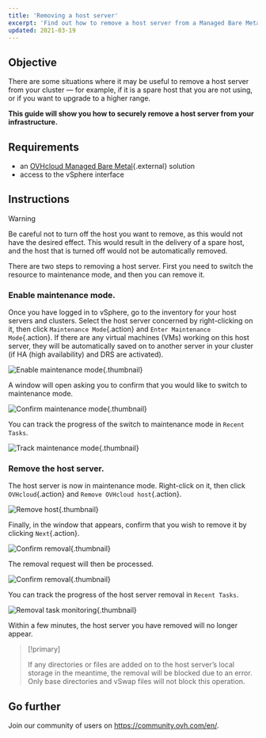 ```yaml
---
title: 'Removing a host server'
excerpt: 'Find out how to remove a host server from a Managed Bare Metal infrastructure'
updated: 2021-03-19
---
```


## Objective

There are some situations where it may be useful to remove a host server from your cluster — for example, if it is a spare host that you are not using, or if you want to upgrade to a higher range.

**This guide will show you how to securely remove a host server from your infrastructure.**

## Requirements

* an [OVHcloud Managed Bare Metal](https://www.ovhcloud.com/en-ie/managed-bare-metal/){.external} solution
* access to the vSphere interface

## Instructions

> [!warning]
>
> Be careful not to turn off the host you want to remove, as this would not have the desired effect. This would result in the delivery of a spare host, and the host that is turned off would not be automatically removed.
>

There are two steps to removing a host server. First you need to switch the resource to maintenance mode, and then you can remove it.

### Enable maintenance mode.

Once you have logged in to vSphere, go to the inventory for your host servers and clusters. Select the host server concerned by right-clicking on it, then click `Maintenance Mode`{.action} and `Enter Maintenance Mode`{.action}. If there are any virtual machines (VMs) working on this host server, they will be automatically saved on to another server in your cluster (if HA (high availability) and DRS are activated).

![Enable maintenance mode](removehost01.png){.thumbnail}

A window will open asking you to confirm that you would like to switch to maintenance mode.

![Confirm maintenance mode](removehost02.png){.thumbnail}

You can track the progress of the switch to maintenance mode in `Recent Tasks`.

![Track maintenance mode](removehost03.png){.thumbnail}

### Remove the host server.

The host server is now in maintenance mode. Right-click on it, then click `OVHcloud`{.action} and `Remove OVHcloud host`{.action}.

![Remove host](removehost04.png){.thumbnail}

Finally, in the window that appears, confirm that you wish to remove it by clicking `Next`{.action}.

![Confirm removal](removehost05.png){.thumbnail}

The removal request will then be processed.

![Confirm removal](removehost06.png){.thumbnail}

You can track the progress of the host server removal in `Recent Tasks`.

![Removal task monitoring](removehost07.png){.thumbnail}

Within a few minutes, the host server you have removed will no longer appear. 

> [!primary]
>
> If any directories or files are added on to the host server’s local storage in the meantime, the removal will be blocked due to an error. Only base directories and vSwap files will not block this operation.
> 

## Go further

Join our community of users on <https://community.ovh.com/en/>.
